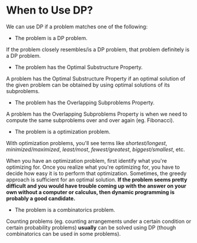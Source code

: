 # When to Use DP?

We can use DP if a problem matches one of the following:

* The problem is a DP problem.

If the problem closely resembles/is a DP problem, that problem definitely is a DP problem.

* The problem has the Optimal Substructure Property.

A problem has the Optimal Substructure Property if an optimal solution of the given problem can be obtained by using optimal solutions of its subproblems.

* The problem has the Overlapping Subproblems Property.

A problem has the Overlapping Subproblems Property is when we need to compute the same subproblems over and over again (eg. Fibonacci).

* The problem is a optimization problem.

With optimization problems, you'll see terms like _shortest/longest_, _minimized/maximized_, _least/most_, _fewest/greatest_, _biggest/smallest_, etc.

When you have an optimization problem, first identify what you're optimizing for. Once you realize what you're optimizing for, you have to decide how easy it is to perform that optimization. Sometimes, the greedy approach is sufficient for an optimal solution. **If the problem seems pretty difficult and you would have trouble coming up with the answer on your own without a computer or calculus, then dynamic programming is probably a good candidate.**

- The problem is a combinatorics problem.

Counting problems (eg. counting arrangements under a certain condition or certain probability problems) **usually** can be solved using DP (though combinatorics can be used in some problems).
